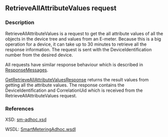 ## RetrieveAllAttributeValues request

### Description
RetrieveAllAttributeValues is a request to get the all attribute values of all the objects in the device tree and values from an E-meter. Because this is a big operation for a device, it can take up to 30 minutes to retrieve all the response information.
The request is sent with the DeviceIdentification number from the desired device.

All requests have similar response behaviour which is described in [ResponseMessages](./ResponseMessages.md).

[GetRetrieveAllAttributeValuesResponse](GetRetrieveAllAttributeValuesResponse.md) returns the result values from getting all the attribute values. The response contains the DeviceIdentification and CorrelationUid which is received from the RetrieveAllAttributeValues request.

### References

XSD: [sm-adhoc.xsd](https://github.com/OSGP/open-smart-grid-platform/blob/development/osgp/shared/osgp-ws-smartmetering/src/main/resources/schemas/sm-adhoc.xsd)

WSDL: [SmartMeteringAdhoc.wsdl](https://github.com/OSGP/open-smart-grid-platform/blob/development/osgp/shared/osgp-ws-smartmetering/src/main/resources/SmartMeteringAdhoc.wsdl)

